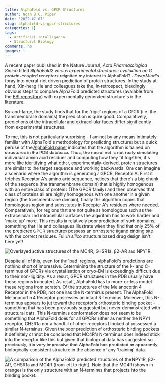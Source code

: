 ```yaml
---
title: AlphaFold vs. GPCR Structures
author: Noah B.C. Piper
date: '2022-07-07'
slug: alphafold-vs-gpcr-structures
categories: []
tags:
  - Artificial Intelligence
  - Structural Biology
comments: no
images: ~
---
```


A recent paper published in the Nature Journal, *Acta Pharmacologica Sinica* titled *AlphaFold2 versus experimental structures: evaluation on G protein-coupled receptors* reignited my interest in AlphaFold2 - *DeepMind's* foray into neural-net driven prediction of protein structures. In the study at hand, Xin-heng He and colleagues take the, in-retrospect, bleedingly obvious steps to compare AlphaFold predicted structures (available from the [EBI repository](https://alphafold.ebi.ac.uk/)) with experimentally generated structure's in the literature.

By-and-large, the study finds that for the 'rigid' regions of a GPCR (i.e. the transmembrane domains) the prediction is quite good. Comparatively, predictions of the intracellular and extracellular faces differ significantly from experimental structures.

To me, this is not particularly surprising - I am not by any means intimately familiar with AlphaFold's methodology for predicting structures but a quick peruse of the [AlphaFold paper](https://doi.org/10.1038/s41586-021-03819-2) indicates that the algorithm is trained on structures in the PDB database. Thus, the neural net is not really simulating individual amino acid residues and computing how they fit together, it's more like identifying what other, experimentally-derived, protein structures are similar to the target sequence and working backwards.
One can imagine a scenario where the algorithm is generating a GPCR, Receptor A: First it fetches Receptor A's amino acid sequence, notices that there's a big chunk of the sequence (the transmembrane domain) that is highly homogenous with an entire class of proteins (The GPCR family) and then observes that class of proteins all are highly homogenous with one another in a given region (the transmembrane domain), finally the algorithm copies that homologous region and substitutes in Receptor A's residues where needed. Comparatively, for regions that are not quite as homologous such as the extracellular and intracellular surfaces the algorithm has to work harder and 'make up' more. This results in relatively poor prediction of such domains, something that He and colleagues illustrate when they find that only 25% of the predicted GPCR structures possess an orthosteric ligand binding site with the correct residues. Full *in silico* structure based drug design isn't here yet!

![](../images/GPCR_structures.png "Overlayed active structures of the MC4R, GHSR1a, β2-AR and NPY1R.")

Despite all of this, even for the 'bad' regions, AlphaFold's predictions are nothing short of impressive. Determining the structure of the N- and C-terminus of GPCRs via crystallisation or cryo-EM is exceedingly difficult due to their non-rigidity. As a result, GPCR structures in the PDB usually have these regions truncated. As result, AlphaFold has to more-or-less model these regions from scratch. Of the structures of the Melanocortin 4 Receptor in the PDB, not one has the N-terminus present. The AlphaFold Melanocortin 4 Receptor possesses an intact N-terminus. Moreover, this N-terminus appears to jut toward the receptor's orthosteric binding pocket - something that has been previously suggested but never demonstrated with structural data. This N-terminus conformation does not seem to be something that AlphaFold does for all GPCRs either as neither the NPY1 receptor, GHSR1a nor a handful of other receptors I looked at possessed a similar N-terminus. Given the poor prediction of orthosteric binding pockets it definitely cannot be concluded that MC4R's N-terminus does indeed stick into the receptor like this but given that biological data has suggested so previously, it is very impressive that AlphaFold has predicted an apparently biologically-consistent structure in the absence of any 'training' data.

![](../images/N_terminus.png "A comparison of the AlphaFold2 predicted structures of the NPY1R, β2-AR, GHSR1a and MC4R (from left to right). Note that the MC4R (shown in orange) is the only structure with an N-terminus that projects into the binding pocket.")
